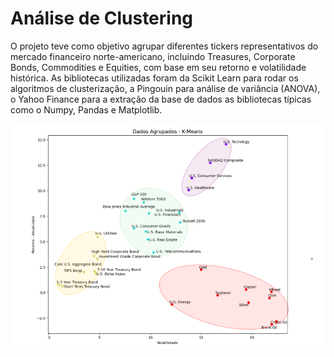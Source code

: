 # Análise de Clustering
O projeto teve como objetivo agrupar diferentes tickers representativos do mercado financeiro norte-americano, incluindo Treasures, Corporate Bonds, Commodities e Equities, com base em seu retorno e volatilidade histórica. As bibliotecas utilizadas foram da Scikit Learn para rodar os algoritmos de clusterização, a Pingouin para análise de variância (ANOVA), o Yahoo Finance para a extração da base de dados as bibliotecas típicas como o Numpy, Pandas e Matplotlib. 

<img src="https://github.com/emanuelprd/Data-Science/blob/main/cluster.png" alt="Clusters" width="800"/>
